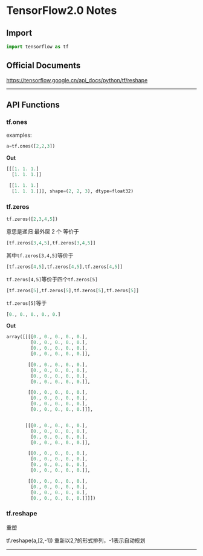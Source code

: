 # TensorFlow2.0 Notes

## Import

```py
import tensorflow as tf
```

## Official Documents

https://tensorflow.google.cn/api_docs/python/tf/reshape

---

## API Functions

### tf.ones

examples:

```py
a=tf.ones([2,2,3])
```

**Out**

```py
[[[1. 1. 1.]
  [1. 1. 1.]]

 [[1. 1. 1.]
  [1. 1. 1.]]], shape=(2, 2, 3), dtype=float32)
```

### tf.zeros

```py
tf.zeros([2,3,4,5])
```

意思是递归
最外层 2 个
等价于

```py
[tf.zeros[3,4,5],tf.zeros[3,4,5]]
```

其中`tf.zeros[3,4,5]`等价于

```py
[tf.zeros[4,5],tf.zeros[4,5],tf.zeros[4,5]]
```

`tf.zeros[4,5]`等价于四个`tf.zeros[5]`

```py
[tf.zeros[5],tf.zeros[5],tf.zeros[5],tf.zeros[5]]
```
`tf.zeros[5]`等于
```py
[0., 0., 0., 0., 0.]
```

**Out**

```py
array([[[[0., 0., 0., 0., 0.],
         [0., 0., 0., 0., 0.],
         [0., 0., 0., 0., 0.],
         [0., 0., 0., 0., 0.]],

        [[0., 0., 0., 0., 0.],
         [0., 0., 0., 0., 0.],
         [0., 0., 0., 0., 0.],
         [0., 0., 0., 0., 0.]],

        [[0., 0., 0., 0., 0.],
         [0., 0., 0., 0., 0.],
         [0., 0., 0., 0., 0.],
         [0., 0., 0., 0., 0.]]],


       [[[0., 0., 0., 0., 0.],
         [0., 0., 0., 0., 0.],
         [0., 0., 0., 0., 0.],
         [0., 0., 0., 0., 0.]],

        [[0., 0., 0., 0., 0.],
         [0., 0., 0., 0., 0.],
         [0., 0., 0., 0., 0.],
         [0., 0., 0., 0., 0.]],

        [[0., 0., 0., 0., 0.],
         [0., 0., 0., 0., 0.],
         [0., 0., 0., 0., 0.],
         [0., 0., 0., 0., 0.]]]])
```


### tf.reshape

重塑

tf.reshape(a,[2,-1])
重新以2,?的形式排列，-1表示自动规划










---
